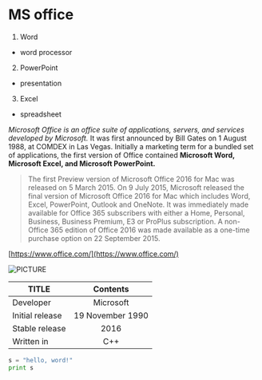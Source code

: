 # MS office
1. Word
- word processor
2. PowerPoint
- presentation
3. Excel
- spreadsheet

*Microsoft Office is an office suite of applications, servers, and services developed by Microsoft.* It was first announced by Bill Gates on 1 August 1988, at COMDEX in Las Vegas. Initially a marketing term for a bundled set of applications, the first version of Office contained **Microsoft Word, Microsoft Excel, and Microsoft PowerPoint.**

>The first Preview version of Microsoft Office 2016 for Mac was released on 5 March 2015. On 9 July 2015, Microsoft released the final version of Microsoft Office 2016 for Mac which includes Word, Excel, PowerPoint, Outlook and OneNote. It was immediately made available for Office 365 subscribers with either a Home, Personal, Business, Business Premium, E3 or ProPlus subscription. A non-Office 365 edition of Office 2016 was made available as a one-time purchase option on 22 September 2015.

[https://www.office.com/](https://www.office.com/)

![PICTURE](https://upload.wikimedia.org/wikipedia/en/thumb/5/54/Microsoft_Office_2016_Screenshots.png/800px-Microsoft_Office_2016_Screenshots.png)

|TITLE           |Contents        |
|----------------|:--------------:|
|Developer       |Microsoft       |
|Initial release |19 November 1990|
|Stable release  |2016            |
|Written in      |C++             |

```python
s = "hello, word!"
print s
```

